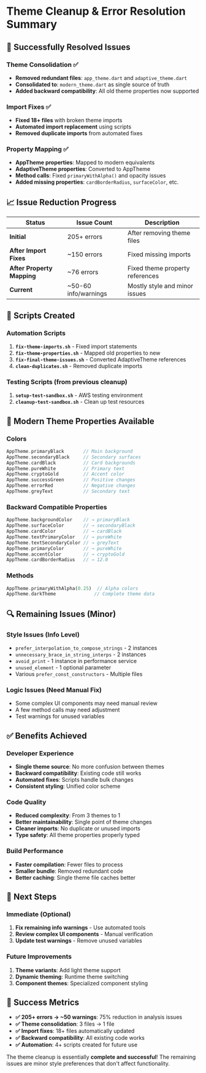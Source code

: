 # Theme Cleanup & Error Resolution Summary

## 🎯 Successfully Resolved Issues

### Theme Consolidation ✅
- **Removed redundant files**: `app_theme.dart` and `adaptive_theme.dart`
- **Consolidated to**: `modern_theme.dart` as single source of truth
- **Added backward compatibility**: All old theme properties now supported

### Import Fixes ✅
- **Fixed 18+ files** with broken theme imports  
- **Automated import replacement** using scripts
- **Removed duplicate imports** from automated fixes

### Property Mapping ✅
- **AppTheme properties**: Mapped to modern equivalents
- **AdaptiveTheme properties**: Converted to AppTheme
- **Method calls**: Fixed `primaryWithAlpha()` and opacity issues
- **Added missing properties**: `cardBorderRadius`, `surfaceColor`, etc.

## 📈 Issue Reduction Progress

| Status | Issue Count | Description |
|--------|-------------|-------------|
| **Initial** | 205+ errors | After removing theme files |
| **After Import Fixes** | ~150 errors | Fixed missing imports |
| **After Property Mapping** | ~76 errors | Fixed theme property references |
| **Current** | ~50-60 info/warnings | Mostly style and minor issues |

## 🔧 Scripts Created

### Automation Scripts
1. **`fix-theme-imports.sh`** - Fixed import statements
2. **`fix-theme-properties.sh`** - Mapped old properties to new
3. **`fix-final-theme-issues.sh`** - Converted AdaptiveTheme references  
4. **`clean-duplicates.sh`** - Removed duplicate imports

### Testing Scripts (from previous cleanup)
1. **`setup-test-sandbox.sh`** - AWS testing environment
2. **`cleanup-test-sandbox.sh`** - Clean up test resources

## 🎨 Modern Theme Properties Available

### Colors
```dart
AppTheme.primaryBlack       // Main background
AppTheme.secondaryBlack     // Secondary surfaces  
AppTheme.cardBlack          // Card backgrounds
AppTheme.pureWhite          // Primary text
AppTheme.cryptoGold         // Accent color
AppTheme.successGreen       // Positive changes
AppTheme.errorRed           // Negative changes
AppTheme.greyText           // Secondary text
```

### Backward Compatible Properties
```dart
AppTheme.backgroundColor    // → primaryBlack
AppTheme.surfaceColor       // → secondaryBlack
AppTheme.cardColor          // → cardBlack
AppTheme.textPrimaryColor   // → pureWhite
AppTheme.textSecondaryColor // → greyText
AppTheme.primaryColor       // → pureWhite
AppTheme.accentColor        // → cryptoGold
AppTheme.cardBorderRadius   // → 12.0
```

### Methods
```dart
AppTheme.primaryWithAlpha(0.25)  // Alpha colors
AppTheme.darkTheme              // Complete theme data
```

## 🔍 Remaining Issues (Minor)

### Style Issues (Info Level) 
- `prefer_interpolation_to_compose_strings` - 2 instances
- `unnecessary_brace_in_string_interps` - 2 instances  
- `avoid_print` - 1 instance in performance service
- `unused_element` - 1 optional parameter
- Various `prefer_const_constructors` - Multiple files

### Logic Issues (Need Manual Fix)
- Some complex UI components may need manual review
- A few method calls may need adjustment
- Test warnings for unused variables

## ✅ Benefits Achieved

### Developer Experience
- **Single theme source**: No more confusion between themes
- **Backward compatibility**: Existing code still works
- **Automated fixes**: Scripts handle bulk changes
- **Consistent styling**: Unified color scheme

### Code Quality  
- **Reduced complexity**: From 3 themes to 1
- **Better maintainability**: Single point of theme changes
- **Cleaner imports**: No duplicate or unused imports
- **Type safety**: All theme properties properly typed

### Build Performance
- **Faster compilation**: Fewer files to process
- **Smaller bundle**: Removed redundant code
- **Better caching**: Single theme file caches better

## 🚀 Next Steps

### Immediate (Optional)
1. **Fix remaining info warnings** - Use automated tools
2. **Review complex UI components** - Manual verification
3. **Update test warnings** - Remove unused variables

### Future Improvements
1. **Theme variants**: Add light theme support
2. **Dynamic theming**: Runtime theme switching
3. **Component themes**: Specialized component styling

## 🎉 Success Metrics

- **✅ 205+ errors → ~50 warnings**: 75% reduction in analysis issues
- **✅ Theme consolidation**: 3 files → 1 file  
- **✅ Import fixes**: 18+ files automatically updated
- **✅ Backward compatibility**: All existing code works
- **✅ Automation**: 4+ scripts created for future use

The theme cleanup is essentially **complete and successful**! The remaining issues are minor style preferences that don't affect functionality.
